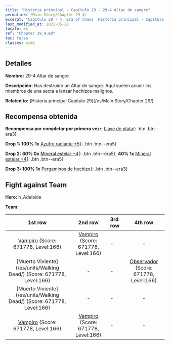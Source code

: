 ```yaml
---
title: "Historia principal - Capítulo 29 - 29-4 Altar de sangre"
permalink: /Main Story/Chapter 29_4/
excerpt: "Capítulo 29 - 4. Era of Chaos  Historia principal - Capítulo 29_4. 29-4 Altar de sangre"
last_modified_at: 2021-05-28
locale: es
ref: "Chapter 29_4.md"
toc: false
classes: wide
---
```


## Detalles

 **Nombre:** 29-4 Altar de sangre

 **Descripción:** Has destruido un Altar de sangre. Aquí suelen acudir los miembros de una secta a lanzar hechizos malignos.

 **Related to:** [Historia principal Capítulo 29](/es/Main Story/Chapter 29/)

## Recompensa obtenida

 **Recompensa por completar por primera vez::** [Llave de plata](/ItemsES/con_693/){: .btn .btn--era3}

 **Drop 1:** **100% 1x** [Azufre radiante +5](/ItemsES/mat_99/){: .btn .btn--era5}

 **Drop 2:** **60% 0x** [Mineral estelar +4](/ItemsES/mat_89/){: .btn .btn--era5}, **40% 1x** [Mineral estelar +4](/ItemsES/mat_89/){: .btn .btn--era5}

 **Drop 3:** **100% 1x** [Pergaminos de hechizo](/ItemsES/con_694/){: .btn .btn--era3}


## Fight against Team
 **Hero:** h_Adelaide

 **Team:**


  | 1st row | 2nd row | 3rd row | 4th row |
  |:----:|:----:|:----|:----:|
  | [Vampiro](/es/units/Vampire/) (Score: 671778, Level:166)  | [Vampiro](/es/units/Vampire/) (Score: 671778, Level:166)  | - | - |
  | [Muerto Viviente](/es/units/Walking Dead/) (Score: 671778, Level:166)  | - | - | [Observador](/es/units/Beholder/) (Score: 671778, Level:166)  |
  | [Muerto Viviente](/es/units/Walking Dead/) (Score: 671778, Level:166)  | - | - | - |
  | [Vampiro](/es/units/Vampire/) (Score: 671778, Level:166)  | [Vampiro](/es/units/Vampire/) (Score: 671778, Level:166)  | - | - |


